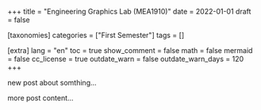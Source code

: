 +++
title = "Engineering Graphics Lab (MEA1910)"
date = 2022-01-01
draft = false

[taxonomies]
categories = ["First Semester"]
tags = []

[extra]
lang = "en"
toc = true
show_comment = false
math = false
mermaid = false
cc_license = true
outdate_warn = false
outdate_warn_days = 120
+++

new post about somthing...

<!-- more -->

more post content...